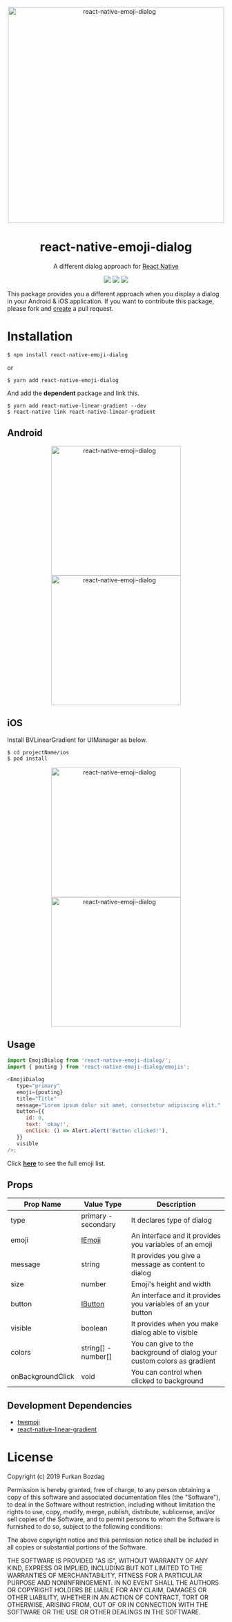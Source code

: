 <p align="center">
  <a href="https://github.com/bozd4g/react-native-emoji-dialog">
    <img alt="react-native-emoji-dialog" src="https://raw.githubusercontent.com/bozd4g/react-native-emoji-dialog/master/assets/github/logo.png" width="500" />
  </a>
</p>

<h1 align="center">
  react-native-emoji-dialog
</h1>

<p align="center">
  A different dialog approach for <a href="https://facebook.github.io/react-native/">React Native</a>
</p>

<p align="center">
  <a href="https://bozd4g.mit-license.org/"><img src="https://img.shields.io/badge/License-MIT-blue.svg" /></a>
  <a href="https://www.npmjs.com/package/react-native-emoji-dialog"><img src="https://img.shields.io/npm/v/react-native-emoji-dialog" /></a>
  <a href="https://www.npmjs.com/package/react-native-emoji-dialog"><img src="https://img.shields.io/npm/dt/react-native-emoji-dialog" /></a>
</p>

This package provides you a different approach when you display a dialog in your Android & iOS application. If you want to contribute this package,
please fork and [create](https://github.com/bozd4g/react-native-emoji-dialog/pulls) a pull request.

# Installation

```
$ npm install react-native-emoji-dialog
```

or

```
$ yarn add react-native-emoji-dialog
```

And add the **dependent** package and link this.

```
$ yarn add react-native-linear-gradient --dev
$ react-native link react-native-linear-gradient
```

## Android

<p align="center">
  <a href="https://github.com/bozd4g/react-native-emoji-dialog">
    <img alt="react-native-emoji-dialog" src="https://raw.githubusercontent.com/bozd4g/react-native-emoji-dialog/master/assets/github/android.png" width="300" />
    <img alt="react-native-emoji-dialog" src="https://raw.githubusercontent.com/bozd4g/react-native-emoji-dialog/master/assets/github/android2.png" width="300" />
  </a>
</p>

## iOS

Install BVLinearGradient for UIManager as below.

```
$ cd projectName/ios
$ pod install
```

<p align="center">
  <a href="https://github.com/bozd4g/react-native-emoji-dialog">
    <img alt="react-native-emoji-dialog" src="https://raw.githubusercontent.com/bozd4g/react-native-emoji-dialog/master/assets/github/ios.png" width="300" />
    <img alt="react-native-emoji-dialog" src="https://raw.githubusercontent.com/bozd4g/react-native-emoji-dialog/master/assets/github/ios2.png" width="300" />
  </a>
</p>

## Usage

```js
import EmojiDialog from 'react-native-emoji-dialog/';
import { pouting } from 'react-native-emoji-dialog/emojis';

<EmojiDialog
   type="primary"
   emoji={pouting}
   title="Title"
   message="Lorem ipsum dolor sit amet, consectetur adipiscing elit."
   button={{
      id: 0,
      text: 'okay!',
      onClick: () => Alert.alert('Button clicked!'),
   }}
   visible
/>;
```

Click **[here](/EmojiList.md)** to see the full emoji list.

## Props

| **Prop Name**     | **Value Type**       | **Description**                                                         |
| ----------------- | -------------------- | ----------------------------------------------------------------------- |
| type              | primary - secondary  | It declares type of dialog                                              |
| emoji             | [IEmoji](models.ts)  | An interface and it provides you variables of an emoji                  |
| message           | string               | It provides you give a message as content to dialog                     |
| size              | number               | Emoji's height and width                                                |
| button            | [IButton](models.ts) | An interface and it provides you variables of an your button            |
| visible           | boolean              | It provides when you make dialog able to visible                        |
| colors            | string[] - number[]  | You can give to the background of dialog your custom colors as gradient |
| onBackgroundClick | void                 | You can control when clicked to background                              |

## Development Dependencies

-  [twemoji](https://github.com/twitter/twemoji)
-  [react-native-linear-gradient](https://www.npmjs.com/package/react-native-linear-gradient)

# License

Copyright (c) 2019 Furkan Bozdag

Permission is hereby granted, free of charge, to any person obtaining a copy of this software and associated documentation files (the "Software"), to
deal in the Software without restriction, including without limitation the rights to use, copy, modify, merge, publish, distribute, sublicense, and/or
sell copies of the Software, and to permit persons to whom the Software is furnished to do so, subject to the following conditions:

The above copyright notice and this permission notice shall be included in all copies or substantial portions of the Software.

THE SOFTWARE IS PROVIDED "AS IS", WITHOUT WARRANTY OF ANY KIND, EXPRESS OR IMPLIED, INCLUDING BUT NOT LIMITED TO THE WARRANTIES OF MERCHANTABILITY,
FITNESS FOR A PARTICULAR PURPOSE AND NONINFRINGEMENT. IN NO EVENT SHALL THE AUTHORS OR COPYRIGHT HOLDERS BE LIABLE FOR ANY CLAIM, DAMAGES OR OTHER
LIABILITY, WHETHER IN AN ACTION OF CONTRACT, TORT OR OTHERWISE, ARISING FROM, OUT OF OR IN CONNECTION WITH THE SOFTWARE OR THE USE OR OTHER DEALINGS
IN THE SOFTWARE.
